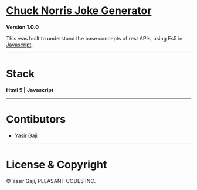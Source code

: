 # [Chuck Norris Joke Generator](https://cnjg.netlify.app/) 

**Version 1.0.0**

This was built to understand the base concepts of rest APIs, using Es5 in [Javascript](https://developer.mozilla.org/en-US/docs/Web/javascript).

---
# Stack
**Html 5 |**
**Javascript**

---
# Contibutors
- [Yasir Gaji](yasirgaji.dev)

---
# License & Copyright

© Yasir Gaji, PLEASANT CODES INC.
